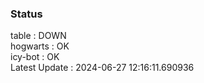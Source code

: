 ### Status


table : DOWN  
hogwarts : OK  
icy-bot : OK  
Latest Update : 2024-06-27 12:16:11.690936
